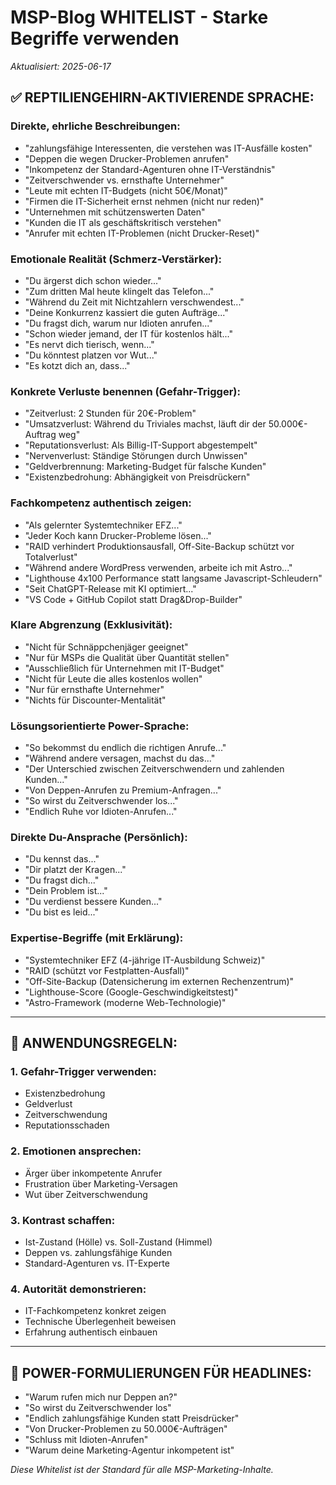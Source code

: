 # MSP-Blog WHITELIST - Starke Begriffe verwenden
*Aktualisiert: 2025-06-17*

## ✅ **REPTILIENGEHIRN-AKTIVIERENDE SPRACHE:**

### Direkte, ehrliche Beschreibungen:
- "zahlungsfähige Interessenten, die verstehen was IT-Ausfälle kosten"
- "Deppen die wegen Drucker-Problemen anrufen"
- "Inkompetenz der Standard-Agenturen ohne IT-Verständnis"
- "Zeitverschwender vs. ernsthafte Unternehmer"
- "Leute mit echten IT-Budgets (nicht 50€/Monat)"
- "Firmen die IT-Sicherheit ernst nehmen (nicht nur reden)"
- "Unternehmen mit schützenswerten Daten"
- "Kunden die IT als geschäftskritisch verstehen"
- "Anrufer mit echten IT-Problemen (nicht Drucker-Reset)"

### Emotionale Realität (Schmerz-Verstärker):
- "Du ärgerst dich schon wieder..."
- "Zum dritten Mal heute klingelt das Telefon..."
- "Während du Zeit mit Nichtzahlern verschwendest..."
- "Deine Konkurrenz kassiert die guten Aufträge..."
- "Du fragst dich, warum nur Idioten anrufen..."
- "Schon wieder jemand, der IT für kostenlos hält..."
- "Es nervt dich tierisch, wenn..."
- "Du könntest platzen vor Wut..."
- "Es kotzt dich an, dass..."

### Konkrete Verluste benennen (Gefahr-Trigger):
- "Zeitverlust: 2 Stunden für 20€-Problem"
- "Umsatzverlust: Während du Triviales machst, läuft dir der 50.000€-Auftrag weg"
- "Reputationsverlust: Als Billig-IT-Support abgestempelt"
- "Nervenverlust: Ständige Störungen durch Unwissen"
- "Geldverbrennung: Marketing-Budget für falsche Kunden"
- "Existenzbedrohung: Abhängigkeit von Preisdrückern"

### Fachkompetenz authentisch zeigen:
- "Als gelernter Systemtechniker EFZ..."
- "Jeder Koch kann Drucker-Probleme lösen..."
- "RAID verhindert Produktionsausfall, Off-Site-Backup schützt vor Totalverlust"
- "Während andere WordPress verwenden, arbeite ich mit Astro..."
- "Lighthouse 4x100 Performance statt langsame Javascript-Schleudern"
- "Seit ChatGPT-Release mit KI optimiert..."
- "VS Code + GitHub Copilot statt Drag&Drop-Builder"

### Klare Abgrenzung (Exklusivität):
- "Nicht für Schnäppchenjäger geeignet"
- "Nur für MSPs die Qualität über Quantität stellen"
- "Ausschließlich für Unternehmen mit IT-Budget"
- "Nicht für Leute die alles kostenlos wollen"
- "Nur für ernsthafte Unternehmer"
- "Nichts für Discounter-Mentalität"

### Lösungsorientierte Power-Sprache:
- "So bekommst du endlich die richtigen Anrufe..."
- "Während andere versagen, machst du das..."
- "Der Unterschied zwischen Zeitverschwendern und zahlenden Kunden..."
- "Von Deppen-Anrufen zu Premium-Anfragen..."
- "So wirst du Zeitverschwender los..."
- "Endlich Ruhe vor Idioten-Anrufen..."

### Direkte Du-Ansprache (Persönlich):
- "Du kennst das..."
- "Dir platzt der Kragen..."
- "Du fragst dich..."
- "Dein Problem ist..."
- "Du verdienst bessere Kunden..."
- "Du bist es leid..."

### Expertise-Begriffe (mit Erklärung):
- "Systemtechniker EFZ (4-jährige IT-Ausbildung Schweiz)"
- "RAID (schützt vor Festplatten-Ausfall)"
- "Off-Site-Backup (Datensicherung im externen Rechenzentrum)"
- "Lighthouse-Score (Google-Geschwindigkeitstest)"
- "Astro-Framework (moderne Web-Technologie)"

---

## 🎯 **ANWENDUNGSREGELN:**

### 1. Gefahr-Trigger verwenden:
- Existenzbedrohung
- Geldverlust  
- Zeitverschwendung
- Reputationsschaden

### 2. Emotionen ansprechen:
- Ärger über inkompetente Anrufer
- Frustration über Marketing-Versagen
- Wut über Zeitverschwendung

### 3. Kontrast schaffen:
- Ist-Zustand (Hölle) vs. Soll-Zustand (Himmel)
- Deppen vs. zahlungsfähige Kunden
- Standard-Agenturen vs. IT-Experte

### 4. Autorität demonstrieren:
- IT-Fachkompetenz konkret zeigen
- Technische Überlegenheit beweisen
- Erfahrung authentisch einbauen

---

## 💪 **POWER-FORMULIERUNGEN FÜR HEADLINES:**

- "Warum rufen mich nur Deppen an?"
- "So wirst du Zeitverschwender los"
- "Endlich zahlungsfähige Kunden statt Preisdrücker"
- "Von Drucker-Problemen zu 50.000€-Aufträgen"
- "Schluss mit Idioten-Anrufen"
- "Warum deine Marketing-Agentur inkompetent ist"

*Diese Whitelist ist der Standard für alle MSP-Marketing-Inhalte.*
